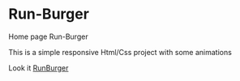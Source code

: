 # Run-Burger
Home page Run-Burger


This is a simple responsive Html/Css project with some animations



Look it [RunBurger](https://captainrun.github.io/Run-Burger/)

